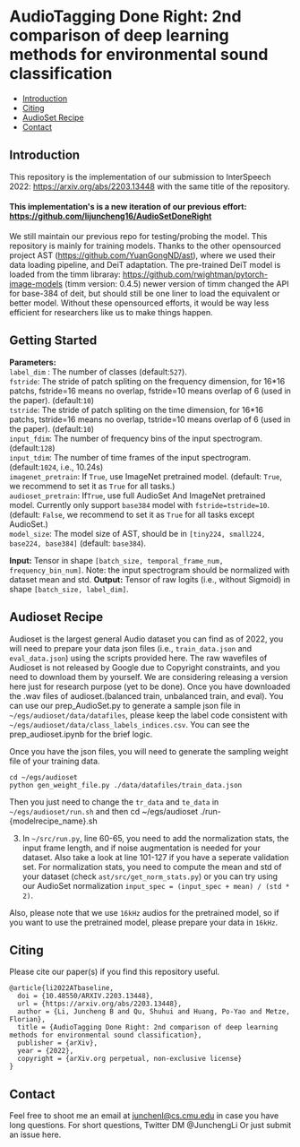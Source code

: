 
# AudioTagging Done Right: 2nd comparison of deep learning methods for environmental sound classification
 - [Introduction](#Introduction)
 - [Citing](#Citing)  
 - [AudioSet Recipe](#Audioset-Recipe)
 - [Contact](#Contact)
## Introduction  
This repository is the implementation of our submission to InterSpeech 2022: https://arxiv.org/abs/2203.13448 with the same title of the repository.
#### This implementation's is a new iteration of our previous effort: https://github.com/lijuncheng16/AudioSetDoneRight
We still maintain our previous repo for testing/probing the model. This repository is mainly for training models.
Thanks to the other opensourced project AST (https://github.com/YuanGongND/ast), where we used their data loading pipeline, and DeiT adaptation. 
The pre-trained DeiT model is loaded from the timm libraray: https://github.com/rwightman/pytorch-image-models (timm version: 0.4.5) newer version of timm changed the API for base-384 of deit, but should still be one liner to load the equivalent or better model.
Without these opensourced efforts, it would be way less efficient for researchers like us to make things happen.

## Getting Started 

**Parameters:**\
`label_dim` : The number of classes (default:`527`).\
`fstride`:  The stride of patch spliting on the frequency dimension, for 16\*16 patchs, fstride=16 means no overlap, fstride=10 means overlap of 6 (used in the paper). (default:`10`)\
`tstride`:  The stride of patch spliting on the time dimension, for 16*16 patchs, tstride=16 means no overlap, tstride=10 means overlap of 6 (used in the paper). (default:`10`)\
`input_fdim`: The number of frequency bins of the input spectrogram. (default:`128`)\
`input_tdim`: The number of time frames of the input spectrogram. (default:`1024`, i.e., 10.24s)\
`imagenet_pretrain`: If `True`, use ImageNet pretrained model. (default: `True`, we recommend to set it as `True` for all tasks.)\
`audioset_pretrain`: If`True`,  use full AudioSet And ImageNet pretrained model. Currently only support `base384` model with `fstride=tstride=10`. (default: `False`, we recommend to set it as `True` for all tasks except AudioSet.)\
`model_size`: The model size of AST, should be in `[tiny224, small224, base224, base384]` (default: `base384`).

**Input:** Tensor in shape `[batch_size, temporal_frame_num, frequency_bin_num]`. Note: the input spectrogram should be normalized with dataset mean and std.
**Output:** Tensor of raw logits (i.e., without Sigmoid) in shape `[batch_size, label_dim]`.

## Audioset Recipe  
Audioset is the largest general Audio dataset you can find as of 2022, you will need to prepare your data json files (i.e., `train_data.json` and `eval_data.json`) using the scripts provided here.
The raw wavefiles of Audioset is not released by Google due to Copyright constraints, and you need to download them by yourself. 
We are considering releasing a version here just for research purpose (yet to be done).
Once you have downloaded the .wav files of audioset.(balanced train, unbalanced train, and eval).
You can use our prep_AudioSet.py to generate a sample json file in `~/egs/audioset/data/datafiles`, please keep the label code consistent with `~/egs/audioset/data/class_labels_indices.csv`. You can see the prep_audioset.ipynb for the brief logic.

Once you have the json files, you will need to generate the sampling weight file of your training data.
```
cd ~/egs/audioset
python gen_weight_file.py ./data/datafiles/train_data.json
```

Then you just need to change the `tr_data` and `te_data` in `~/egs/audioset/run.sh` and then 
cd ~/egs/audioset
./run-{modelrecipe_name}.sh


3. In ``~/src/run.py``, line 60-65, you need to add the normalization stats, the input frame length, and if noise augmentation is needed for your dataset. Also take a look at line 101-127 if you have a seperate validation set. For normalization stats, you need to compute the mean and std of your dataset (check ``ast/src/get_norm_stats.py``) or you can try using our AudioSet normalization ``input_spec = (input_spec + mean) / (std * 2)``.

Also, please note that we use `16kHz` audios for the pretrained model, so if you want to use the pretrained model, please prepare your data in `16kHz`.

## Citing
Please cite our paper(s) if you find this repository useful.
```  
@article{li2022ATbaseline,
  doi = {10.48550/ARXIV.2203.13448},
  url = {https://arxiv.org/abs/2203.13448},
  author = {Li, Juncheng B and Qu, Shuhui and Huang, Po-Yao and Metze, Florian},
  title = {AudioTagging Done Right: 2nd comparison of deep learning methods for environmental sound classification},
  publisher = {arXiv},
  year = {2022},
  copyright = {arXiv.org perpetual, non-exclusive license}
}
```  

## Contact
Feel free to shoot me an email at junchenl@cs.cmu.edu in case you have long questions.
For short questions, Twitter DM @JunchengLi
Or just submit an issue here.